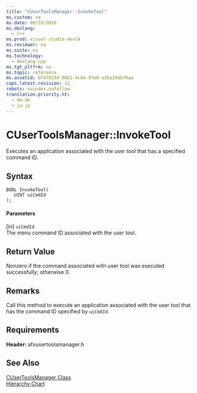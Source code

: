 ```yaml
---
title: "CUserToolsManager::InvokeTool"
ms.custom: na
ms.date: 09/19/2016
ms.devlang: 
  - C++
ms.prod: visual-studio-dev14
ms.reviewer: na
ms.suite: na
ms.technology: 
  - devlang-cpp
ms.tgt_pltfrm: na
ms.topic: reference
ms.assetid: bf478284-06b1-4c64-97e0-a2ba194b70aa
caps.latest.revision: 12
robots: noindex,nofollow
translation.priority.ht: 
  - de-de
  - ja-jp
---
```

# CUserToolsManager::InvokeTool
Executes an application associated with the user tool that has a specified command ID.  
  
## Syntax  
  
```  
BOOL InvokeTool(  
   UINT uiCmdId   
);  
```  
  
#### Parameters  
 [in] `uiCmdId`  
 The menu command ID associated with the user tool.  
  
## Return Value  
 Nonzero if the command associated with user tool was executed successfully; otherwise 0.  
  
## Remarks  
 Call this method to execute an application associated with the user tool that has the command ID specified by `uiCmdId`.  
  
## Requirements  
 **Header:** afxusertoolsmanager.h  
  
## See Also  
 [CUserToolsManager Class](../vs140/CUserToolsManager-Class.md)   
 [Hierarchy Chart](../vs140/Hierarchy-Chart.md)